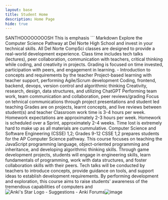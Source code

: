 ```yaml
---
layout: base
title: Student Home 
description: Home Page
hide: true
---
```

SANTHOOOOOOOOSH
This is emphasis ``` Markdown
Explore the Computer Science Pathway at Del Norte High School and invest in your technical skills. All Del Norte CompSci classes are designed to provide a real-world development experience. Class time includes tech talks (lectures), peer collaboration, communication with teachers, critical thinking while coding, and creativity in projects. Grading is focused on time invested, participation with peers, and engagement in learning. - Introduction to concepts and requirements by the teacher
Project-based learning with teacher support, performing Agile/Scrum development
Coding, frontend, backend, devops, version control and algorithmic thinking
Creativity, research, design, data structures, and utilizing ChatGPT
Performing team work, team communication and collaboration, peer reviews/grading
Focus on tehnical communications through project presentations and student led teaching
Grades are on projects, learnt concepts, and live reviews between student(s) and teacher
Classroom work time is 3-4 hours per week. Homework expectations are approximately 2-3 hours per week. Homework is scheduled over a Sprint, approximately 2-4 weeks. Time lost is extremely hard to make up as all materials are cummulative.
Computer Science and Software Engineering (CSSE) 1,2; Grades 9-12
CSSE 1,2 prepares students for the AP Computer Science pathway. This course focuses on teaching the JavaScript programming language, object-oriented programming and inheritance, and developing algorithmic thinking skills. Through game development projects, students will engage in engineering skills, learn fundamentals of programming, work with data structures, and foster collaboration skills with their peers. Tech talks will be conducted by teachers to introduce concepts, provide guidance on tools, and support ideas to establish development requirements. By performing development and exploration, this course aims to raise students' awareness of the tremendous capabilities of computers and
<img src="https://encrypted-tbn0.gstatic.com/images?q=tbn:ANd9GcQeAJJfRGzClfbxDmujoAeChP75sEh51PKHVCznzo8to_zyuKsKikMPpm_yw6PuKNW0moI:https://global.discourse-cdn.com/business7/uploads/anki2/original/2X/2/24bfef76259176f6f6e369b588d07f614d6d631c.png&amp;usqp=CAU" alt="Anki&#39;s Star Logo - Suggestions - Anki Forums"/>![image](https://github.com/user-attachments/assets/785aaf2e-129f-47ce-b413-192cc4d75074)
